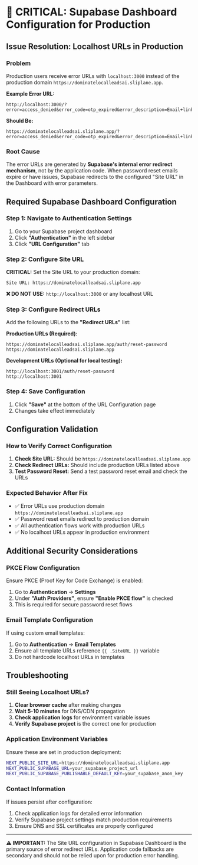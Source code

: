 # 🚨 CRITICAL: Supabase Dashboard Configuration for Production

## Issue Resolution: Localhost URLs in Production

### Problem
Production users receive error URLs with `localhost:3000` instead of the production domain `https://dominatelocalleadsai.sliplane.app`.

**Example Error URL:**
```
http://localhost:3000/?error=access_denied&error_code=otp_expired&error_description=Email+link+is+invalid+or+has+expired
```

**Should Be:**
```
https://dominatelocalleadsai.sliplane.app/?error=access_denied&error_code=otp_expired&error_description=Email+link+is+invalid+or+has+expired
```

### Root Cause
The error URLs are generated by **Supabase's internal error redirect mechanism**, not by the application code. When password reset emails expire or have issues, Supabase redirects to the configured "Site URL" in the Dashboard with error parameters.

## Required Supabase Dashboard Configuration

### Step 1: Navigate to Authentication Settings
1. Go to your Supabase project dashboard
2. Click **"Authentication"** in the left sidebar
3. Click **"URL Configuration"** tab

### Step 2: Configure Site URL
**CRITICAL:** Set the Site URL to your production domain:

```
Site URL: https://dominatelocalleadsai.sliplane.app
```

**❌ DO NOT USE:** `http://localhost:3000` or any localhost URL

### Step 3: Configure Redirect URLs
Add the following URLs to the **"Redirect URLs"** list:

**Production URLs (Required):**
```
https://dominatelocalleadsai.sliplane.app/auth/reset-password
https://dominatelocalleadsai.sliplane.app
```

**Development URLs (Optional for local testing):**
```
http://localhost:3001/auth/reset-password
http://localhost:3001
```

### Step 4: Save Configuration
1. Click **"Save"** at the bottom of the URL Configuration page
2. Changes take effect immediately

## Configuration Validation

### How to Verify Correct Configuration
1. **Check Site URL:** Should be `https://dominatelocalleadsai.sliplane.app`
2. **Check Redirect URLs:** Should include production URLs listed above
3. **Test Password Reset:** Send a test password reset email and check the URLs

### Expected Behavior After Fix
- ✅ Error URLs use production domain `https://dominatelocalleadsai.sliplane.app`
- ✅ Password reset emails redirect to production domain
- ✅ All authentication flows work with production URLs
- ✅ No localhost URLs appear in production environment

## Additional Security Considerations

### PKCE Flow Configuration
Ensure PKCE (Proof Key for Code Exchange) is enabled:
1. Go to **Authentication** → **Settings**
2. Under **"Auth Providers"**, ensure **"Enable PKCE flow"** is checked
3. This is required for secure password reset flows

### Email Template Configuration
If using custom email templates:
1. Go to **Authentication** → **Email Templates**
2. Ensure all template URLs reference `{{ .SiteURL }}` variable
3. Do not hardcode localhost URLs in templates

## Troubleshooting

### Still Seeing Localhost URLs?
1. **Clear browser cache** after making changes
2. **Wait 5-10 minutes** for DNS/CDN propagation
3. **Check application logs** for environment variable issues
4. **Verify Supabase project** is the correct one for production

### Application Environment Variables
Ensure these are set in production deployment:
```bash
NEXT_PUBLIC_SITE_URL=https://dominatelocalleadsai.sliplane.app
NEXT_PUBLIC_SUPABASE_URL=your_supabase_project_url
NEXT_PUBLIC_SUPABASE_PUBLISHABLE_DEFAULT_KEY=your_supabase_anon_key
```

### Contact Information
If issues persist after configuration:
1. Check application logs for detailed error information
2. Verify Supabase project settings match production requirements
3. Ensure DNS and SSL certificates are properly configured

---

**⚠️ IMPORTANT:** The Site URL configuration in Supabase Dashboard is the primary source of error redirect URLs. Application code fallbacks are secondary and should not be relied upon for production error handling.